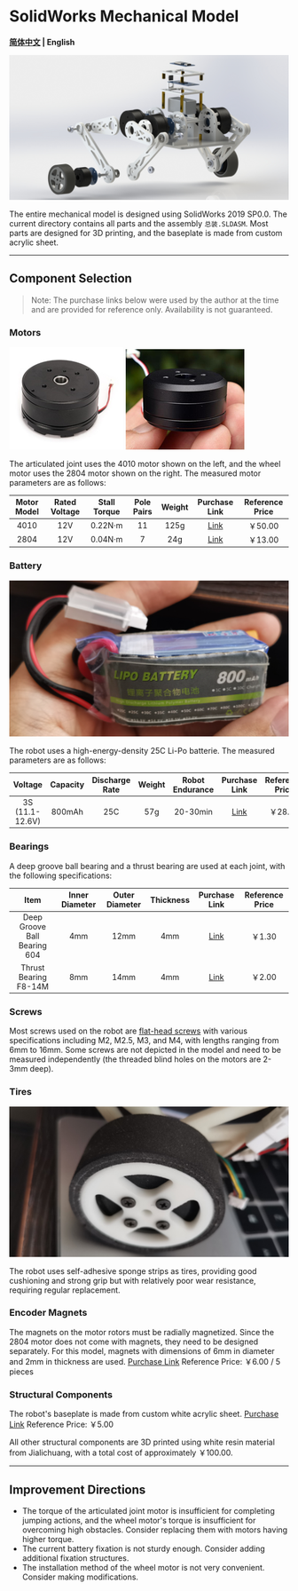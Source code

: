 # SolidWorks Mechanical Model

**[简体中文](README.md) | English**

![Exploded View](readme-img/explode.jpg)

The entire mechanical model is designed using SolidWorks 2019 SP0.0. The current directory contains all parts and the assembly `总装.SLDASM`. Most parts are designed for 3D printing, and the baseplate is made from custom acrylic sheet.

---

## Component Selection

> Note: The purchase links below were used by the author at the time and are provided for reference only. Availability is not guaranteed.

### Motors

![4010](readme-img/4010.png) ![2804](readme-img/2804.png)

The articulated joint uses the 4010 motor shown on the left, and the wheel motor uses the 2804 motor shown on the right. The measured motor parameters are as follows:

| Motor Model | Rated Voltage | Stall Torque | Pole Pairs | Weight | Purchase Link | Reference Price |
| :---------: | :-----------: | :----------: | :-------: | :----: | :-----------: | :------------: |
|    4010     |      12V      |   0.22N·m   |    11     |  125g  | [Link](https://item.taobao.com/item.htm?spm=a1z09.2.0.0.67002e8djsrWfk&id=661262833408) |    ￥50.00    |
|    2804     |      12V      |   0.04N·m   |    7      |  24g   | [Link](https://item.taobao.com/item.htm?spm=a21n57.1.0.0.54cb523cFK7YX5&id=688692183367) |    ￥13.00    |

### Battery

![Battery](readme-img/battery.png)

The robot uses a high-energy-density 25C Li-Po batterie. The measured parameters are as follows:

| Voltage | Capacity | Discharge Rate | Weight | Robot Endurance | Purchase Link | Reference Price |
| :-----: | :------: | :------------: | :----: | :-------------: | :-----------: | :------------: |
| 3S (11.1-12.6V) | 800mAh |      25C       |   57g  |    20-30min     | [Link](https://item.taobao.com/item.htm?spm=a1z09.2.0.0.67002e8djsrWfk&id=679306961701) |    ￥28.00    |

### Bearings

A deep groove ball bearing and a thrust bearing are used at each joint, with the following specifications:

|     Item     | Inner Diameter | Outer Diameter | Thickness |     Purchase Link     | Reference Price |
| :----------: | :------------: | :------------: | :-------: | :-------------------: | :------------: |
| Deep Groove Ball Bearing 604 |      4mm       |      12mm      |    4mm    | [Link](https://item.taobao.com/item.htm?spm=a1z09.2.0.0.67002e8djsrWfk&id=626299304028) |    ￥1.30    |
|    Thrust Bearing F8-14M     |      8mm       |      14mm      |    4mm    | [Link](https://item.taobao.com/item.htm?spm=a1z09.2.0.0.67002e8djsrWfk&id=643067962342) |    ￥2.00    |

### Screws

Most screws used on the robot are [flat-head screws](https://detail.tmall.com/item.htm?_u=f3m84i7t8421&id=677398679720) with various specifications including M2, M2.5, M3, and M4, with lengths ranging from 6mm to 16mm. Some screws are not depicted in the model and need to be measured independently (the threaded blind holes on the motors are 2-3mm deep).

### Tires

![Tire](readme-img/tire.png)

The robot uses self-adhesive sponge strips as tires, providing good cushioning and strong grip but with relatively poor wear resistance, requiring regular replacement.

### Encoder Magnets

The magnets on the motor rotors must be radially magnetized. Since the 2804 motor does not come with magnets, they need to be designed separately. For this model, magnets with dimensions of 6mm in diameter and 2mm in thickness are used. [Purchase Link](https://item.taobao.com/item.htm?spm=a1z09.2.0.0.67002e8dunEQwK&id=596454786426) Reference Price: ￥6.00 / 5 pieces

### Structural Components

The robot's baseplate is made from custom white acrylic sheet. [Purchase Link](https://detail.tmall.com/item.htm?_u=f3m84i7t207c&id=667937893428) Reference Price: ￥5.00

All other structural components are 3D printed using white resin material from Jialichuang, with a total cost of approximately ￥100.00.

---

## Improvement Directions

- The torque of the articulated joint motor is insufficient for completing jumping actions, and the wheel motor's torque is insufficient for overcoming high obstacles. Consider replacing them with motors having higher torque.
- The current battery fixation is not sturdy enough. Consider adding additional fixation structures.
- The installation method of the wheel motor is not very convenient. Consider making modifications.

